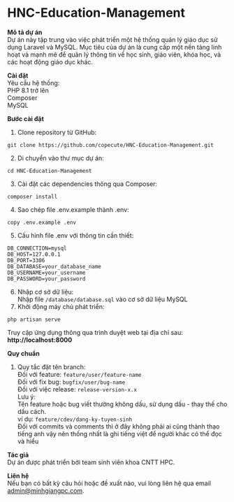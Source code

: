# HNC-Education-Management
**Mô tả dự án**<br>
Dự án này tập trung vào việc phát triển một hệ thống quản lý giáo dục sử dụng Laravel và MySQL. Mục tiêu của dự án là cung cấp một nền tảng linh hoạt và mạnh mẽ để quản lý thông tin về học sinh, giáo viên, khóa học, và các hoạt động giáo dục khác.

**Cài đặt**<br>
Yêu cầu hệ thống:<br>
PHP 8.1 trở lên<br>
Composer<br>
MySQL

**Bước cài đặt**
1. Clone repository từ GitHub:
```
git clone https://github.com/copecute/HNC-Education-Management.git
```
2. Di chuyển vào thư mục dự án:
```
cd HNC-Education-Management
```
3. Cài đặt các dependencies thông qua Composer:
```
composer install
```
4. Sao chép file .env.example thành .env:
```
copy .env.example .env
```
5. Cấu hình file .env với thông tin cần thiết:
```
DB_CONNECTION=mysql
DB_HOST=127.0.0.1
DB_PORT=3306
DB_DATABASE=your_database_name
DB_USERNAME=your_username
DB_PASSWORD=your_password
```
6. Nhập cơ sở dữ liệu:<br>
Nhập file `/database/database.sql` vào cơ sở dữ liệu MySQL<br>
7. Khởi động máy chủ phát triển:
```
php artisan serve
```
Truy cập ứng dụng thông qua trình duyệt web tại địa chỉ sau: **http://localhost:8000**

**Quy chuẩn**<br>
1. Quy tắc đặt tên branch:<br>
Đối với feature: `feature/user/feature-name`<br>
Đối với fix bug: `bugfix/user/bug-name`<br>
Đối với việc release: `release-version-x.x`<br>
Lưu ý:<br>
Tên feature hoặc bug viết thường không dấu, sử dụng dấu - thay thế cho dấu cách.<br>
ví dụ: `feature/cdev/dang-ky-tuyen-sinh`<br>
Đối với commits và comments thì ở đây không phải ai cũng thành thạo tiếng anh vậy nên thống nhất là ghi tiếng việt để người khác có thể đọc và hiểu

**Tác giả**<br>
Dự án được phát triển bởi team sinh viên khoa CNTT HPC.

**Liên hệ**<br>
Nếu bạn có bất kỳ câu hỏi hoặc đề xuất nào, vui lòng liên hệ qua email admin@minhgiangpc.com.
